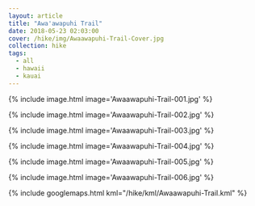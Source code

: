 ```yaml
---
layout: article
title: "Awa'awapuhi Trail"
date: 2018-05-23 02:03:00
cover: /hike/img/Awaawapuhi-Trail-Cover.jpg
collection: hike
tags:
  - all
  - hawaii
  - kauai
---
```


{% include image.html image='Awaawapuhi-Trail-001.jpg' %}

<!--more-->

{% include image.html image='Awaawapuhi-Trail-002.jpg' %}

{% include image.html image='Awaawapuhi-Trail-003.jpg' %}

{% include image.html image='Awaawapuhi-Trail-004.jpg' %}

{% include image.html image='Awaawapuhi-Trail-005.jpg' %}

{% include image.html image='Awaawapuhi-Trail-006.jpg' %}

{% include googlemaps.html kml="/hike/kml/Awaawapuhi-Trail.kml" %}
